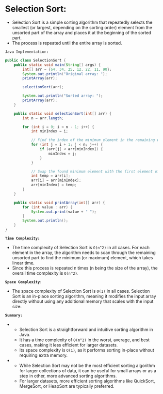 # Selection Sort:

-   Selection Sort is a simple sorting algorithm that repeatedly selects the smallest (or largest, depending on the sorting order) element from the unsorted part of the array and places it at the beginning of the sorted part. 
-   The process is repeated until the entire array is sorted.

`Java Implementation:`

```java
public class SelectionSort {
    public static void main(String[] args) {
        int[] arr = {64, 34, 25, 12, 22, 11, 90};
        System.out.println("Original array: ");
        printArray(arr);

        selectionSort(arr);

        System.out.println("Sorted array: ");
        printArray(arr);
    }

    public static void selectionSort(int[] arr) {
        int n = arr.length;

        for (int i = 0; i < n - 1; i++) {
            int minIndex = i;

            // Find the index of the minimum element in the remaining unsorted part
            for (int j = i + 1; j < n; j++) {
                if (arr[j] < arr[minIndex]) {
                    minIndex = j;
                }
            }

            // Swap the found minimum element with the first element of the unsorted part
            int temp = arr[i];
            arr[i] = arr[minIndex];
            arr[minIndex] = temp;
        }
    }

    public static void printArray(int[] arr) {
        for (int value : arr) {
            System.out.print(value + " ");
        }
        System.out.println();
    }
}
```

**`Time Complexity:`**

-   The time complexity of Selection Sort is `O(n^2)` in all cases. For each element in the array, the algorithm needs to scan through the remaining unsorted part to find the minimum (or maximum) element, which takes linear time. 
-   Since this process is repeated n times (n being the size of the array), the overall time complexity is `O(n^2)`.

**`Space Complexity:`**

-   The space complexity of Selection Sort is `O(1)` in all cases. Selection Sort is an in-place sorting algorithm, meaning it modifies the input array directly without using any additional memory that scales with the input size.

**`Summary:`**

- 
    -   Selection Sort is a straightforward and intuitive sorting algorithm in Java. 
    -   It has a time complexity of `O(n^2)` in the worst, average, and best cases, making it less efficient for larger datasets. 
    -   Its space complexity is `O(1)`, as it performs sorting in-place without requiring extra memory.
- 
    -   While Selection Sort may not be the most efficient sorting algorithm for larger collections of data, it can be useful for small arrays or as a step in other, more advanced sorting algorithms. 
    -   For larger datasets, more efficient sorting algorithms like QuickSort, MergeSort, or HeapSort are typically preferred.